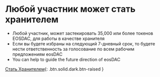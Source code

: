 **Любой участник** может стать **хранителем**
===

 * Любой участник, может застекировать 35,000 или более токенов EOSDAC, для работы в качестве хранителя
 * Если вы будете избраны на следующий 7-дневный срок, то будете нести ответственность за голосование по всем рабочим предложениям eosDAC
 * You can help to guide the future direction of eosDAC

[Стать Хранителем](https://members.eosdac.io){: .btn.solid.dark.btn-raised }
